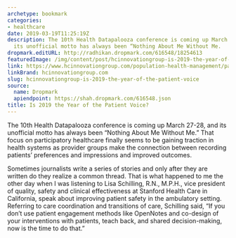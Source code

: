 ```yaml
---
archetype: bookmark
categories:
- healthcare
date: 2019-03-19T11:25:19Z
description: The 10th Health Datapalooza conference is coming up March 27-28, and
  its unofficial motto has always been “Nothing About Me Without Me.
dropmark.editURL: http://radhikan.dropmark.com/616548/18254613
featuredImage: /img/content/post/hcinnovationgroup-is-2019-the-year-of-the-patient-voice.jpg
link: https://www.hcinnovationgroup.com/population-health-management/patient-engagement/blog/21072328/is-2019-the-year-of-the-patient-voice
linkBrand: hcinnovationgroup.com
slug: hcinnovationgroup-is-2019-the-year-of-the-patient-voice
source:
  name: Dropmark
  apiendpoint: https://shah.dropmark.com/616548.json
title: Is 2019 the Year of the Patient Voice?
---
```

The 10th Health Datapalooza conference is coming up March 27-28, and its unofficial motto has always been “Nothing About Me Without Me.” That focus on participatory healthcare finally seems to be gaining traction in health systems as provider groups make the connection between recording patients’ preferences and impressions and improved outcomes.

Sometimes journalists write a series of stories and only after they are written do they realize a common thread. That is what happened to me the other day when I was listening to Lisa Schilling, R.N., M.P.H., vice president of quality, safety and clinical effectiveness at Stanford Health Care in California, speak about improving patient safety in the ambulatory setting. Referring to care coordination and transitions of care, Schilling said, “If you don’t use patient engagement methods like OpenNotes and co-design of your interventions with patients, teach back, and shared decision-making, now is the time to do that.”

